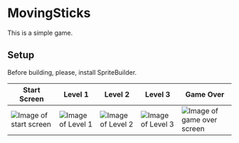 # MovingSticks
This is a simple game.  

## Setup
Before building, please, install SpriteBuilder.

Start Screen | Level 1 | Level 2 | Level 3 | Game Over
-------------|---------|---------|---------|----------
![Image of start screen](http://img1.switlana.com/gitImage/Start.png) | ![Image of Level 1](http://img1.switlana.com/gitImage/Level1.png) | ![Image of Level 2](http://img1.switlana.com/gitImage/Level2.png) | ![Image of Level 3](http://img1.switlana.com/gitImage/Level3.png) | ![Image of game over screen](http://img1.switlana.com/gitImage/GameOver.png)

